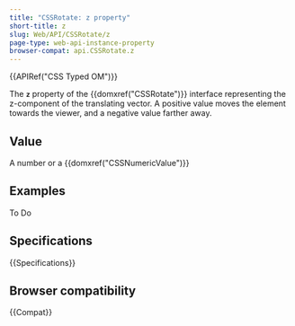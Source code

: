 ```yaml
---
title: "CSSRotate: z property"
short-title: z
slug: Web/API/CSSRotate/z
page-type: web-api-instance-property
browser-compat: api.CSSRotate.z
---
```


{{APIRef("CSS Typed OM")}}

The **`z`** property of the
{{domxref("CSSRotate")}} interface representing the z-component of the translating
vector. A positive value moves the element towards the viewer, and a negative value
farther away.

## Value

A number or a {{domxref("CSSNumericValue")}}

## Examples

To Do

## Specifications

{{Specifications}}

## Browser compatibility

{{Compat}}
